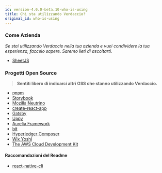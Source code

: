```yaml
---
id: version-4.0.0-beta.10-who-is-using
title: Chi sta utilizzando Verdaccio?
original_id: who-is-using
---
```


### Come Azienda

*Se stai utilizzando Verdaccio nella tua azienda e vuoi condividere la tua esperienza, faccelo sapere. Saremo lieti di ascoltarti.*

* [SheetJS](https://sheetjs.com/)

### Progetti Open Source

> **Sentiti libero di indicarci altri OSS che stanno utilizzando Verdaccio.**

* [pnpm](https://pnpm.js.org/)
* [Storybook](https://storybook.js.org/)
* [Mozilla Neutrino](https://neutrinojs.org/)
* [create-react-app](https://github.com/facebook/create-react-app/blob/master/CONTRIBUTING.md#contributing-to-e2e-end-to-end-tests)
* [Gatsby](https://github.com/gatsbyjs/gatsby)
* [Uppy](https://github.com/transloadit/uppy)
* [Aurelia Framework](https://github.com/aurelia)
* [bit](https://github.com/teambit/bit)
* [Hyperledger Composer](https://github.com/hyperledger/composer)
* [Wix Yoshi](https://github.com/wix/yoshi)
* [The AWS Cloud Development Kit](https://github.com/awslabs/aws-cdk)

#### Raccomandazioni del Readme

* [react-native-cli](https://github.com/react-native-community/react-native-cli/blob/master/CONTRIBUTING.md)